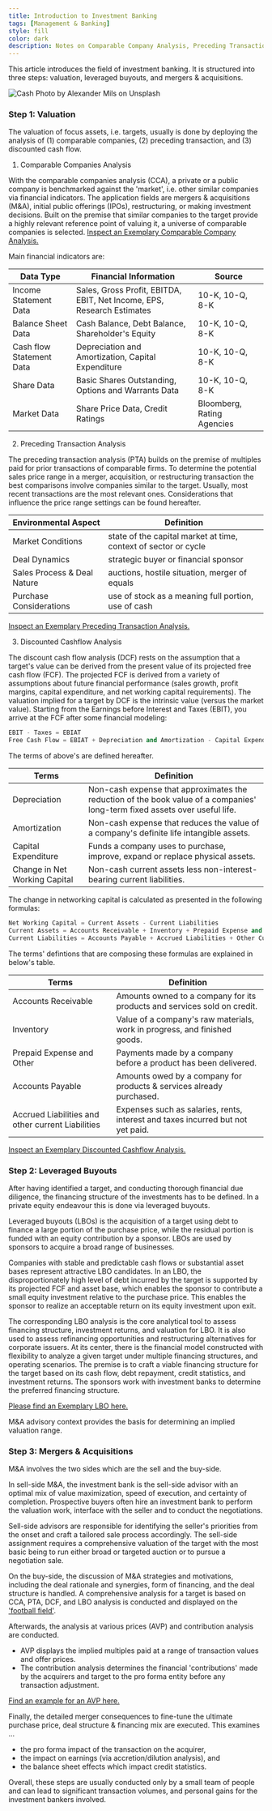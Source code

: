 ```yaml
---
title: Introduction to Investment Banking
tags: [Management & Banking]
style: fill
color: dark
description: Notes on Comparable Company Analysis, Preceding Transaction Analysis, LBO, M&A, etc.
---
```


This article introduces the field of investment banking. It is structured into three steps: valuation, leveraged buyouts, and mergers & acquisitions.

![Cash](https://images.unsplash.com/photo-1553729459-efe14ef6055d?ixlib=rb-1.2.1&ixid=eyJhcHBfaWQiOjEyMDd9&auto=format&fit=crop&w=2250&q=80)
Photo by Alexander Mils on Unsplash

### Step 1: Valuation

The valuation of focus assets, i.e. targets, usually is done by deploying the analysis of (1) comparable companies, (2) preceding transaction, and (3) discounted cash flow.

1. Comparable Companies Analysis

With the comparable companies analysis (CCA), a private or a public company is benchmarked against the 'market', i.e. other similar companies via financial indicators.
The application fields are mergers & acquisitions (M&A), initial public offerings (IPOs), restructuring, or making investment decisions. Built on the premise that similar companies to the target provide a highly relevant reference point of valuing it, a universe of comparable companies is selected.
[Inspect an Exemplary Comparable Company Analysis.](https://i.imgur.com/b7KC34l.png)

Main financial indicators are:

Data Type| Financial Information | Source
---|---|---
Income Statement Data|Sales, Gross Profit, EBITDA, EBIT, Net Income, EPS, Research Estimates| 10-K, 10-Q, 8-K
Balance Sheet Data|Cash Balance, Debt Balance, Shareholder's Equity  | 10-K, 10-Q, 8-K
Cash flow Statement Data|Depreciation and Amortization, Capital Expenditure | 10-K, 10-Q, 8-K
Share Data| Basic Shares Outstanding, Options and Warrants Data| 10-K, 10-Q, 8-K
Market Data | Share Price Data, Credit Ratings | Bloomberg, Rating Agencies

2. Preceding Transaction Analysis

The preceding transaction analysis (PTA) builds on the premise of multiples paid for prior transactions of comparable firms. To determine the potential sales price range in a merger, acquisition, or restructuring transaction the best comparisons involve companies similar to the target. Usually, most recent transactions are the most relevant ones. Considerations that influence the price range settings can be found hereafter.

Environmental Aspect | Definition
---|---
Market Conditions | state of the capital market at time, context of sector or cycle
Deal Dynamics | strategic buyer or financial sponsor
Sales Process & Deal Nature | auctions, hostile situation, merger of equals
Purchase Considerations | use of stock as a meaning full portion, use of cash

[Inspect an Exemplary Preceding Transaction Analysis.](https://i.imgur.com/WUkHxBz.png)

3. Discounted Cashflow Analysis

The discount cash flow analysis (DCF) rests on the assumption that a target's value can be derived from the present value of its projected free cash flow (FCF). The projected FCF is derived from a variety of assumptions about future financial performance (sales growth, profit margins, capital expenditure, and net working capital requirements). The valuation implied for a target by DCF is the intrinsic value (versus the market value).
Starting from the Earnings before Interest and Taxes (EBIT), you arrive at the FCF after some financial modeling:

```python
EBIT - Taxes = EBIAT
Free Cash Flow = EBIAT + Depreciation and Amortization - Capital Expenditure + Δ Net Working Capital
```
The terms of above's are defined hereafter.

Terms | Definition
---|---
Depreciation| Non-cash expense that approximates the reduction of the book value of a companies' long-term fixed assets over useful life.
Amortization | Non-cash expense that reduces the value of a company's definite life intangible assets.
Capital Expenditure | Funds a company uses to purchase, improve, expand or replace physical assets.
Change in Net Working Capital| Non-cash current assets less non-interest-bearing current liabilities.

The change in networking capital is calculated as presented in the following formulas:

```python
Net Working Capital = Current Assets - Current Liabilities
Current Assets = Accounts Receivable + Inventory + Prepaid Expense and other Current Assets
Current Liabilities = Accounts Payable + Accrued Liabilities + Other Current Liabilities
```

The terms' defintions that are composing these formulas are explained in below's table.

Terms | Definition
---|---
Accounts Receivable | Amounts owned to a company for its products and services sold on credit.
Inventory | Value of a company's raw materials, work in progress, and finished goods.
Prepaid Expense and Other | Payments made by a company before a product has been delivered.
Accounts Payable | Amounts owed by a company for products & services already purchased.
Accrued Liabilities and other current Liabilities | Expenses such as salaries, rents, interest and taxes incurred but not yet paid.

[Inspect an Exemplary Discounted Cashflow Analysis.](https://i.imgur.com/amoBeK8.png)

### Step 2: Leveraged Buyouts

After having identified a target, and conducting thorough financial due diligence, the financing structure of the investments has to be defined. In a private equity endeavour this is done via leveraged buyouts.

Leveraged buyouts (LBOs) is the acquisition of a target using debt to finance a large portion of the purchase price, while the residual portion is funded with an equity contribution by a sponsor. LBOs are used by sponsors to acquire a broad range of businesses.

Companies with stable and predictable cash flows or substantial asset bases represent attractive LBO candidates. In an LBO, the disproportionately high level of debt incurred by the target is supported by its projected FCF and asset base, which enables the sponsor to contribute a small equity investment relative to the purchase price. This enables the sponsor to realize an acceptable return on its equity investment upon exit.

The corresponding LBO analysis is the core analytical tool to assess financing structure, investment returns, and valuation for LBO. It is also used to assess refinancing opportunities and restructuring alternatives for corporate issuers.
At its center, there is the financial model constructed with flexibility to analyze a given target under multiple financing structures, and operating scenarios.
The premise is to craft a viable financing structure for the target based on its cash flow, debt repayment, credit statistics, and investment returns.
The sponsors work with investment banks to determine the preferred financing structure.

[Please find an Exemplary LBO here.](https://i.imgur.com/8mTKuT4.png)

M&A advisory context provides the basis for determining an implied valuation range.

### Step 3: Mergers & Acquisitions

M&A involves the two sides which are the sell and the buy-side.

In sell-side M&A, the investment bank is the sell-side advisor with an optimal mix of value maximization, speed of execution, and certainty of completion.
Prospective buyers often hire an investment bank to perform the valuation work, interface with the seller and to conduct the negotiations.

Sell-side advisors are responsible for identifying the seller's priorities from the onset and craft a tailored sale process accordingly. The sell-side assignment requires a comprehensive valuation of the target with the most basic being to run either broad or targeted auction or to pursue a negotiation sale.

On the buy-side, the discussion of M&A strategies and motivations, including the deal rationale and synergies, form of financing, and the deal structure is handled. A comprehensive analysis for a target is based on CCA, PTA, DCF, and LBO analysis is conducted and displayed on the ['football field'](https://i.imgur.com/D4dGjmO.png).

Afterwards, the analysis at various prices (AVP) and contribution analysis are conducted.
- AVP displays the implied multiples paid at a range of transaction values and offer prices.
- The contribution analysis determines the financial 'contributions' made by the acquirers and target to the pro forma entity before any transaction adjustment.

[Find an example for an AVP here.](https://i.imgur.com/BNDhy3E.png)

Finally, the detailed merger consequences to fine-tune the ultimate purchase price, deal structure & financing mix are executed. This examines ...
- the pro forma impact of the transaction on the acquirer,
- the impact on earnings (via accretion/dilution analysis), and
- the balance sheet effects which impact credit statistics.

Overall, these steps are usually conducted only by a small team of people and can lead to significant transaction volumes, and personal gains for the investment bankers involved.
